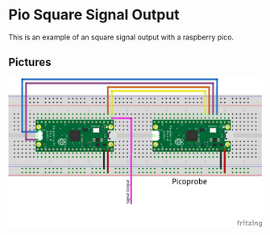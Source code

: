 # Pio Square Signal Output
This is an example of an square signal output with a raspberry pico.
## Pictures
![pic01](doc/pio_square_signal_out_Steckplatine.png)
